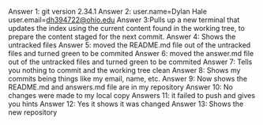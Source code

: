 Answer 1: git version 2.34.1
Answer 2: user.name=Dylan Hale
user.email=dh394722@ohio.edu
Answer 3:Pulls up a new terminal that updates the index using the current content found in the working tree, to prepare the content staged for the next commit.
Answer 4: Shows the untracked files
Answer 5: moved the README.md file out of the untracked files and turned green to be commited
Answer 6: moved the answer.md file out of the untracked files and turned green to be commited
Answer 7: Tells you nothing to commit and the working tree clean
Answer 8: Shows my commits being things like my email, name, etc.
Answer 9: Now shows the README.md and answers.md file are in my repository
Answer 10: No changes were made to my local copy
Answers 11: it failed to push and gives you hints
Answer 12: Yes it shows it was changed 
Answer 13: Shows the new repository

